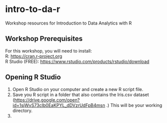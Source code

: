 # intro-to-da-r
Workshop resources for Introduction to Data Analytics with R

## Workshop Prerequisites
For this workshop, you will need to install:  
R: https://cran.r-project.org  
R Studio (FREE): https://www.rstudio.com/products/rstudio/download

## Opening R Studio
1. Open R Studio on your computer and create a new R script file.  
2. Save you R script in a folder that also contains the Iris.csv dataset (https://drive.google.com/open?id=1sjWvS73cIb0EaKPYL_dDVzrUdFpB4msn .) This will be your working directory.  
3.
